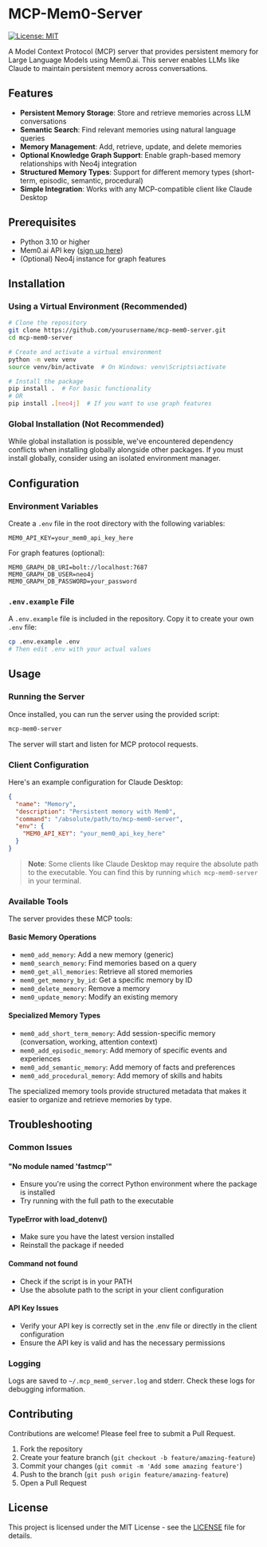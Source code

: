 # MCP-Mem0-Server

[![License: MIT](https://img.shields.io/badge/License-MIT-yellow.svg)](https://opensource.org/licenses/MIT)

A Model Context Protocol (MCP) server that provides persistent memory for Large Language Models using Mem0.ai. This server enables LLMs like Claude to maintain persistent memory across conversations.

## Features

- **Persistent Memory Storage**: Store and retrieve memories across LLM conversations
- **Semantic Search**: Find relevant memories using natural language queries
- **Memory Management**: Add, retrieve, update, and delete memories
- **Optional Knowledge Graph Support**: Enable graph-based memory relationships with Neo4j integration
- **Structured Memory Types**: Support for different memory types (short-term, episodic, semantic, procedural)
- **Simple Integration**: Works with any MCP-compatible client like Claude Desktop

## Prerequisites

- Python 3.10 or higher
- Mem0.ai API key ([sign up here](https://mem0.ai))
- (Optional) Neo4j instance for graph features

## Installation

### Using a Virtual Environment (Recommended)

```bash
# Clone the repository
git clone https://github.com/yourusername/mcp-mem0-server.git
cd mcp-mem0-server

# Create and activate a virtual environment
python -m venv venv
source venv/bin/activate  # On Windows: venv\Scripts\activate

# Install the package
pip install .  # For basic functionality
# OR
pip install .[neo4j]  # If you want to use graph features
```

### Global Installation (Not Recommended)

While global installation is possible, we've encountered dependency conflicts when installing globally alongside other packages. If you must install globally, consider using an isolated environment manager.

## Configuration

### Environment Variables

Create a `.env` file in the root directory with the following variables:

```
MEM0_API_KEY=your_mem0_api_key_here
```

For graph features (optional):

```
MEM0_GRAPH_DB_URI=bolt://localhost:7687
MEM0_GRAPH_DB_USER=neo4j
MEM0_GRAPH_DB_PASSWORD=your_password
```

### `.env.example` File

A `.env.example` file is included in the repository. Copy it to create your own `.env` file:

```bash
cp .env.example .env
# Then edit .env with your actual values
```

## Usage

### Running the Server

Once installed, you can run the server using the provided script:

```bash
mcp-mem0-server
```

The server will start and listen for MCP protocol requests.

### Client Configuration

Here's an example configuration for Claude Desktop:

```json
{
  "name": "Memory",
  "description": "Persistent memory with Mem0",
  "command": "/absolute/path/to/mcp-mem0-server",
  "env": {
    "MEM0_API_KEY": "your_mem0_api_key_here"
  }
}
```

> **Note**: Some clients like Claude Desktop may require the absolute path to the executable. You can find this by running `which mcp-mem0-server` in your terminal.

### Available Tools

The server provides these MCP tools:

#### Basic Memory Operations
- `mem0_add_memory`: Add a new memory (generic)
- `mem0_search_memory`: Find memories based on a query
- `mem0_get_all_memories`: Retrieve all stored memories
- `mem0_get_memory_by_id`: Get a specific memory by ID
- `mem0_delete_memory`: Remove a memory
- `mem0_update_memory`: Modify an existing memory

#### Specialized Memory Types
- `mem0_add_short_term_memory`: Add session-specific memory (conversation, working, attention context)
- `mem0_add_episodic_memory`: Add memory of specific events and experiences
- `mem0_add_semantic_memory`: Add memory of facts and preferences
- `mem0_add_procedural_memory`: Add memory of skills and habits

The specialized memory tools provide structured metadata that makes it easier to organize and retrieve memories by type.

## Troubleshooting

### Common Issues

#### "No module named 'fastmcp'"
- Ensure you're using the correct Python environment where the package is installed
- Try running with the full path to the executable

#### TypeError with load_dotenv()
- Make sure you have the latest version installed
- Reinstall the package if needed

#### Command not found
- Check if the script is in your PATH
- Use the absolute path to the script in your client configuration

#### API Key Issues
- Verify your API key is correctly set in the .env file or directly in the client configuration
- Ensure the API key is valid and has the necessary permissions

### Logging

Logs are saved to `~/.mcp_mem0_server.log` and stderr. Check these logs for debugging information.

## Contributing

Contributions are welcome! Please feel free to submit a Pull Request.

1. Fork the repository
2. Create your feature branch (`git checkout -b feature/amazing-feature`)
3. Commit your changes (`git commit -m 'Add some amazing feature'`)
4. Push to the branch (`git push origin feature/amazing-feature`)
5. Open a Pull Request

## License

This project is licensed under the MIT License - see the [LICENSE](LICENSE) file for details. 